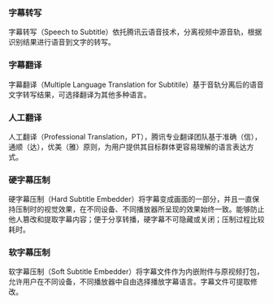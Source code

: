 ### 字幕转写
字幕转写（Speech to Subtitle）依托腾讯云语音技术，分离视频中源音轨，根据识别结果进行语音到文字的转写。

### 字幕翻译
字幕翻译（Multiple Language Translation for Subtitile）基于音轨分离后的语音文字转写结果，可选择翻译为其他多种语言。

### 人工翻译
人工翻译（Professional Translation，PT），腾讯专业翻译团队基于准确（信），通顺（达），优美（雅）原则，为用户提供其目标群体更容易理解的语言表达方式。

### 硬字幕压制
硬字幕压制（Hard Subtitle Embedder）将字幕变成画面的一部分，并且一直保持压制时的视觉效果，在不同设备、不同播放器所呈现的效果始终一致。能够防止他人篡改和提取字幕内容；便于分享转播，硬字幕不可隐藏或关闭；压制过程比较耗时。

### 软字幕压制
软字幕压制（Soft Subtitle Embedder）将字幕文件作为内嵌附件与原视频打包，允许用户在不同设备，不同播放器中自由选择播放字幕语言。字幕文件可提取修改。

